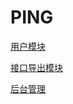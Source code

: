 # PING

[用户模块](./ping-user-spring-boot-starter/README.md)

[接口导出模块](./ping-rest-spring-boot-starter/README.md)

[后台管理](./ping-admin-app/README.md)

